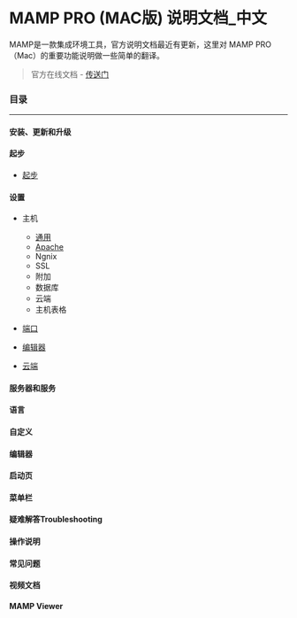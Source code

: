 # MAMP PRO (MAC版) 说明文档_中文
MAMP是一款集成环境工具，官方说明文档最近有更新，这里对 MAMP PRO（Mac）的重要功能说明做一些简单的翻译。
> 官方在线文档 - [传送门](http://documentation.mamp.info/)

### 目录

-------

#### 安装、更新和升级

#### 起步
* [起步](./First_steps/First_Steps.md)

#### 设置
- 主机
    - [通用](./Settings/Hosts/general.md)
    - [Apache](./Settings/Hosts/Apache.md)
    - Ngnix
    - SSL
    - 附加
    - 数据库
    - 云端
    - 主机表格   
 
- [端口](./Settings/ports.md)
- [编辑器](./Settings/editor.md)
- [云端](./Settings/cloud.md)

#### 服务器和服务

#### 语言

#### 自定义

#### 编辑器

#### 启动页

#### 菜单栏

#### 疑难解答Troubleshooting

#### 操作说明

#### 常见问题

#### 视频文档

#### MAMP Viewer



